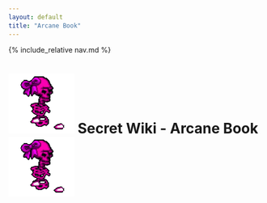 ```yaml
---
layout: default
title: "Arcane Book"
---
```


{% include_relative nav.md  %}

# ![tooltip](/misc_images/walkinggrapple.gif) Secret Wiki - Arcane Book![tooltip](/misc_images/walkinggrapple.gif)

